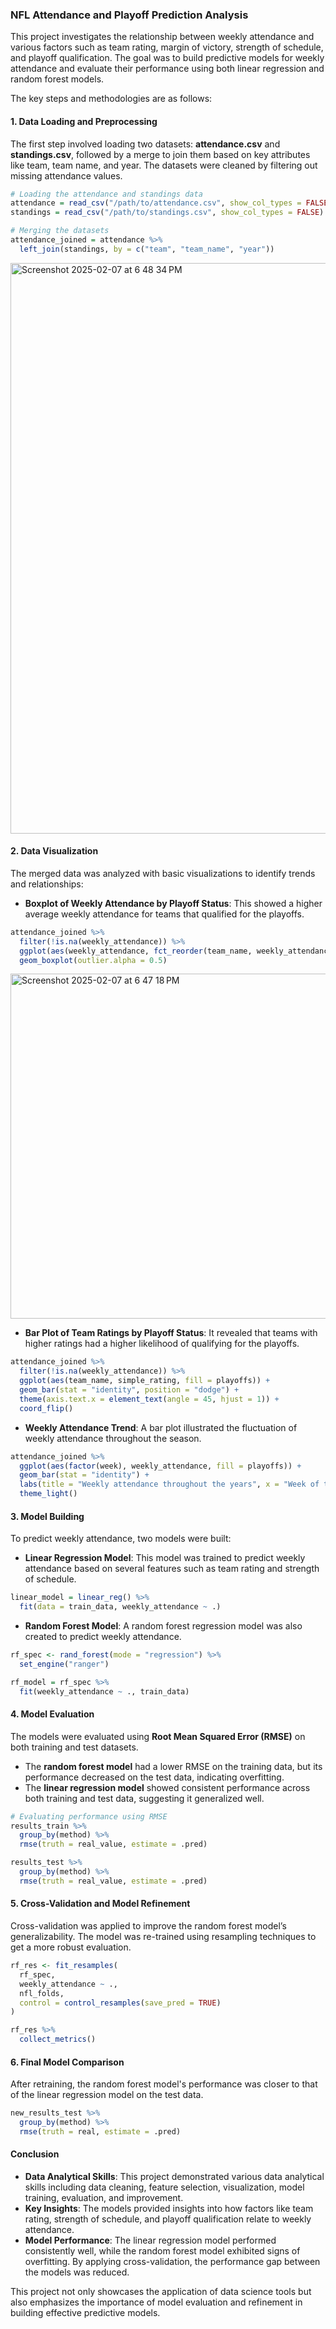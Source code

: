 ### NFL Attendance and Playoff Prediction Analysis

This project investigates the relationship between weekly attendance and various factors such as team rating, margin of victory, strength of schedule, and playoff qualification. The goal was to build predictive models for weekly attendance and evaluate their performance using both linear regression and random forest models.

The key steps and methodologies are as follows:

#### 1. Data Loading and Preprocessing

The first step involved loading two datasets: **attendance.csv** and **standings.csv**, followed by a merge to join them based on key attributes like team, team name, and year. The datasets were cleaned by filtering out missing attendance values.

```r
# Loading the attendance and standings data
attendance = read_csv("/path/to/attendance.csv", show_col_types = FALSE)
standings = read_csv("/path/to/standings.csv", show_col_types = FALSE)

# Merging the datasets
attendance_joined = attendance %>%
  left_join(standings, by = c("team", "team_name", "year"))
```
<img width="913" alt="Screenshot 2025-02-07 at 6 48 34 PM" src="https://github.com/user-attachments/assets/b1076a85-fefd-4d81-9d44-3cb000cbe084" />



#### 2. Data Visualization

The merged data was analyzed with basic visualizations to identify trends and relationships:

- **Boxplot of Weekly Attendance by Playoff Status**: This showed a higher average weekly attendance for teams that qualified for the playoffs.

```r
attendance_joined %>%
  filter(!is.na(weekly_attendance)) %>%
  ggplot(aes(weekly_attendance, fct_reorder(team_name, weekly_attendance), fill = playoffs)) +
  geom_boxplot(outlier.alpha = 0.5)
```
<img width="552" alt="Screenshot 2025-02-07 at 6 47 18 PM" src="https://github.com/user-attachments/assets/08b17a34-255c-4422-8931-85a5b1934625" />



- **Bar Plot of Team Ratings by Playoff Status**: It revealed that teams with higher ratings had a higher likelihood of qualifying for the playoffs.

```r
attendance_joined %>%
  filter(!is.na(weekly_attendance)) %>%
  ggplot(aes(team_name, simple_rating, fill = playoffs)) +
  geom_bar(stat = "identity", position = "dodge") +
  theme(axis.text.x = element_text(angle = 45, hjust = 1)) +
  coord_flip()
```

- **Weekly Attendance Trend**: A bar plot illustrated the fluctuation of weekly attendance throughout the season.

```r
attendance_joined %>%
  ggplot(aes(factor(week), weekly_attendance, fill = playoffs)) +
  geom_bar(stat = "identity") +
  labs(title = "Weekly attendance throughout the years", x = "Week of the year", y = "Weekly Attendance") +
  theme_light()
```

#### 3. Model Building

To predict weekly attendance, two models were built:

- **Linear Regression Model**: This model was trained to predict weekly attendance based on several features such as team rating and strength of schedule.

```r
linear_model = linear_reg() %>%
  fit(data = train_data, weekly_attendance ~ .)
```

- **Random Forest Model**: A random forest regression model was also created to predict weekly attendance.

```r
rf_spec <- rand_forest(mode = "regression") %>%
  set_engine("ranger")

rf_model = rf_spec %>%
  fit(weekly_attendance ~ ., train_data)
```

#### 4. Model Evaluation

The models were evaluated using **Root Mean Squared Error (RMSE)** on both training and test datasets. 

- The **random forest model** had a lower RMSE on the training data, but its performance decreased on the test data, indicating overfitting.
- The **linear regression model** showed consistent performance across both training and test data, suggesting it generalized well.

```r
# Evaluating performance using RMSE
results_train %>%
  group_by(method) %>%
  rmse(truth = real_value, estimate = .pred)

results_test %>%
  group_by(method) %>%
  rmse(truth = real_value, estimate = .pred)
```

#### 5. Cross-Validation and Model Refinement

Cross-validation was applied to improve the random forest model’s generalizability. The model was re-trained using resampling techniques to get a more robust evaluation.

```r
rf_res <- fit_resamples(
  rf_spec,
  weekly_attendance ~ .,
  nfl_folds,
  control = control_resamples(save_pred = TRUE)
)

rf_res %>%
  collect_metrics()
```

#### 6. Final Model Comparison

After retraining, the random forest model's performance was closer to that of the linear regression model on the test data.

```r
new_results_test %>%
  group_by(method) %>%
  rmse(truth = real, estimate = .pred)
```

#### Conclusion

- **Data Analytical Skills**: This project demonstrated various data analytical skills including data cleaning, feature selection, visualization, model training, evaluation, and improvement.
- **Key Insights**: The models provided insights into how factors like team rating, strength of schedule, and playoff qualification relate to weekly attendance.
- **Model Performance**: The linear regression model performed consistently well, while the random forest model exhibited signs of overfitting. By applying cross-validation, the performance gap between the models was reduced.

This project not only showcases the application of data science tools but also emphasizes the importance of model evaluation and refinement in building effective predictive models.
